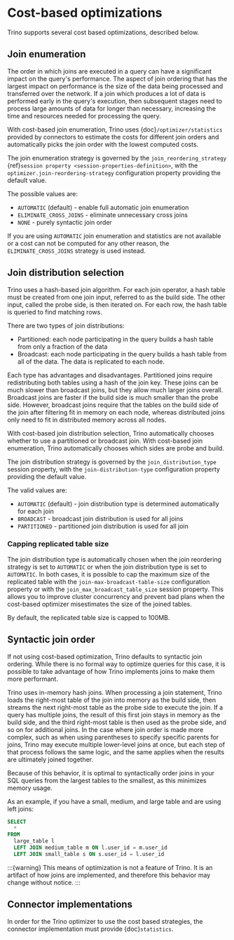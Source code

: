 # Cost-based optimizations

Trino supports several cost based optimizations, described below.

## Join enumeration

The order in which joins are executed in a query can have a significant impact
on the query's performance. The aspect of join ordering that has the largest
impact on performance is the size of the data being processed and transferred
over the network. If a join which produces a lot of data is performed early in
the query's execution, then subsequent stages need to process large amounts of
data for longer than necessary, increasing the time and resources needed for
processing the query.

With cost-based join enumeration, Trino uses {doc}`/optimizer/statistics`
provided by connectors to estimate the costs for different join orders and
automatically picks the join order with the lowest computed costs.

The join enumeration strategy is governed by the `join_reordering_strategy`
{ref}`session property <session-properties-definition>`, with the
`optimizer.join-reordering-strategy` configuration property providing the
default value.

The possible values are:

- `AUTOMATIC` (default) - enable full automatic join enumeration
- `ELIMINATE_CROSS_JOINS` - eliminate unnecessary cross joins
- `NONE` - purely syntactic join order

If you are using `AUTOMATIC` join enumeration and statistics are not
available or a cost can not be computed for any other reason, the
`ELIMINATE_CROSS_JOINS` strategy is used instead.

## Join distribution selection

Trino uses a hash-based join algorithm. For each join operator, a hash table
must be created from one join input, referred to as the build side. The other
input, called the probe side, is then iterated on. For each row, the hash table
is queried to find matching rows.

There are two types of join distributions:

- Partitioned: each node participating in the query builds a hash table from
  only a fraction of the data
- Broadcast: each node participating in the query builds a hash table from all
  of the data. The data is replicated to each node.

Each type has advantages and disadvantages. Partitioned joins require
redistributing both tables using a hash of the join key. These joins can be much
slower than broadcast joins, but they allow much larger joins overall. Broadcast
joins are faster if the build side is much smaller than the probe side. However,
broadcast joins require that the tables on the build side of the join after
filtering fit in memory on each node, whereas distributed joins only need to fit
in distributed memory across all nodes.

With cost-based join distribution selection, Trino automatically chooses whether
to use a partitioned or broadcast join. With cost-based join enumeration, Trino
automatically chooses which sides are probe and build.

The join distribution strategy is governed by the `join_distribution_type`
session property, with the `join-distribution-type` configuration property
providing the default value.

The valid values are:

- `AUTOMATIC` (default) - join distribution type is determined automatically
  for each join
- `BROADCAST` - broadcast join distribution is used for all joins
- `PARTITIONED` - partitioned join distribution is used for all join

### Capping replicated table size

The join distribution type is automatically chosen when the join reordering
strategy is set to `AUTOMATIC` or when the join distribution type is set to
`AUTOMATIC`. In both cases, it is possible to cap the maximum size of the
replicated table with the `join-max-broadcast-table-size` configuration
property or with the `join_max_broadcast_table_size` session property. This
allows you to improve cluster concurrency and prevent bad plans when the
cost-based optimizer misestimates the size of the joined tables.

By default, the replicated table size is capped to 100MB.

## Syntactic join order

If not using cost-based optimization, Trino defaults to syntactic join ordering.
While there is no formal way to optimize queries for this case, it is possible
to take advantage of how Trino implements joins to make them more performant.

Trino uses in-memory hash joins. When processing a join statement, Trino loads
the right-most table of the join into memory as the build side, then streams the
next right-most table as the probe side to execute the join. If a query has
multiple joins, the result of this first join stays in memory as the build side,
and the third right-most table is then used as the probe side, and so on for
additional joins. In the case where join order is made more complex, such as
when using parentheses to specify specific parents for joins, Trino may execute
multiple lower-level joins at once, but each step of that process follows the
same logic, and the same applies when the results are ultimately joined
together.

Because of this behavior, it is optimal to syntactically order joins in your SQL
queries from the largest tables to the smallest, as this minimizes memory usage.

As an example, if you have a small, medium, and large table and are using left
joins:

```sql
SELECT
  *
FROM
  large_table l
  LEFT JOIN medium_table m ON l.user_id = m.user_id
  LEFT JOIN small_table s ON s.user_id = l.user_id
```

:::{warning}
This means of optimization is not a feature of Trino. It is an artifact of
how joins are implemented, and therefore this behavior may change without
notice.
:::

## Connector implementations

In order for the Trino optimizer to use the cost based strategies,
the connector implementation must provide {doc}`statistics`.
